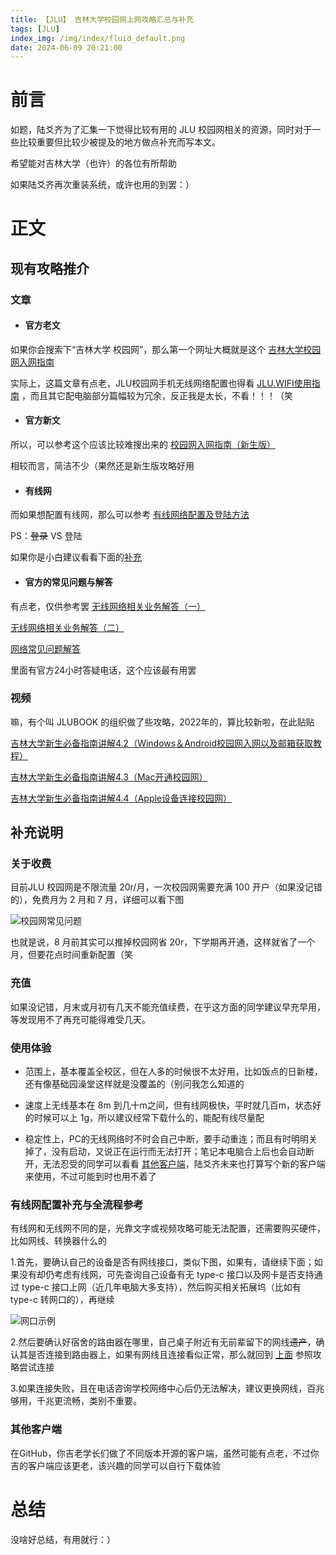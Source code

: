 ```yaml
---
title: 【JLU】 吉林大学校园网上网攻略汇总与补充
tags: [JLU]
index_img: /img/index/fluid_default.png
date: 2024-06-09 20:21:00
---
```

# 前言
如题，陆爻齐为了汇集一下觉得比较有用的 JLU 校园网相关的资源，同时对于一些比较重要但比较少被提及的地方做点补充而写本文。

希望能对吉林大学（也许）的各位有所帮助

如果陆爻齐再次重装系统，或许也用的到罢：）

# 正文
## 现有攻略推介
### 文章
- #### 官方老文
如果你会搜索下“吉林大学 校园网”，那么第一个网址大概就是这个 [吉林大学校园网入网指南](https://nic.jlu.edu.cn/info/1025/1095.htm) 

实际上，这篇文章有点老，JLU校园网手机无线网络配置也得看 [JLU.WIFI使用指南](https://nic.jlu.edu.cn/info/1025/1988.htm) ，而且其它配电脑部分篇幅较为冗余，反正我是太长，不看！！！（笑
- #### 官方新文
所以，可以参考这个应该比较难搜出来的 [校园网入网指南（新生版）](https://nic.jlu.edu.cn/info/1025/1718.htm)

相较而言，简洁不少（果然还是新生版攻略好用
<a id="line_turation"></a>
- #### 有线网 
而如果想配置有线网，那么可以参考 [有线网络配置及登陆方法](https://nic.jlu.edu.cn/info/1113/1727.htm)

PS：~~登录~~ VS 登陆

如果你是小白建议看看下面的[补充](#line)

- #### 官方的常见问题与解答
有点老，仅供参考罢
[无线网络相关业务解答（一）](https://nic.jlu.edu.cn/cjwd/wxwlxgywjd_y_.htm)

[无线网络相关业务解答（二）](https://nic.jlu.edu.cn/cjwd/wxwlxgywjd_e_.htm)

[网络常见问题解答](https://nic.jlu.edu.cn/cjwd/wlcjwtjd.htm)

里面有官方24小时答疑电话，这个应该最有用罢

### 视频
嘛，有个叫 JLUBOOK 的组织做了些攻略，2022年的，算比较新啦，在此贴贴

[吉林大学新生必备指南讲解4.2（Windows＆Android校园网入网以及邮箱获取教程）](https://www.bilibili.com/video/BV1te4y1f7Xv/?share_source=copy_web&vd_source=1423ba210b588816e333b03a9060d0b0)

[吉林大学新生必备指南讲解4.3（Mac开通校园网）](https://www.bilibili.com/video/BV1cP411V7Bt/?share_source=copy_web&vd_source=1423ba210b588816e333b03a9060d0b0)

[吉林大学新生必备指南讲解4.4（Apple设备连接校园网）](https://www.bilibili.com/video/BV1eW4y1t7UF/?share_source=copy_web&vd_source=1423ba210b588816e333b03a9060d0b0)

## 补充说明
### 关于收费
目前JLU  校园网是不限流量 20r/月，一次校园网需要充满 100 开户（如果没记错的），免费月为 2 月和 7 月，详细可以看下图

![校园网常见问题](https://img2024.cnblogs.com/blog/3207177/202406/3207177-20240609194449184-142657213.png)

也就是说，8 月前其实可以推掉校园网省 20r，下学期再开通，这样就省了一个月，但要花点时间重新配置（笑

### 充值
如果没记错，月末或月初有几天不能充值续费，在乎这方面的同学建议早充早用，等发现用不了再充可能得难受几天。

### 使用体验
- 范围上，基本覆盖全校区，但在人多的时候很不太好用，比如饭点的日新楼，还有像基础园澡堂这样就是没覆盖的（别问我怎么知道的

- 速度上无线基本在 8m 到几十m之间，但有线网极快，平时就几百m，状态好的时候可以上 1g，所以建议经常下载什么的，能配有线尽量配

- 稳定性上，PC的无线网络时不时会自己中断，要手动重连；而且有时明明关掉了，没有启动，又说正在运行而无法打开；笔记本电脑合上后也会自动断开，无法忍受的同学可以看看 [其他客户端](#other_ser)，陆爻齐未来也打算写个新的客户端来使用，不过可能到时也用不着了

<a id="line"></a>
### 有线网配置补充与全流程参考 
有线网和无线网不同的是，光靠文字或视频攻略可能无法配置，还需要购买硬件，比如网线、转换器什么的

1.首先，要确认自己的设备是否有网线接口，类似下图，如果有，请继续下面；如果没有却仍考虑有线网，可先查询自己设备有无 type-c 接口以及网卡是否支持通过 type-c 接口上网（近几年电脑大多支持），然后购买相关拓展坞（比如有 type-c 转网口的），再继续 

![网口示例](https://img2024.cnblogs.com/blog/3207177/202406/3207177-20240609200724266-1733097933.png)

2.然后要确认好宿舍的路由器在哪里，自己桌子附近有无前辈留下的网线~~遗产~~，确认其是否连接到路由器上，如果有网线且连接看似正常，那么就回到 [上面](#line_turation) 参照攻略尝试连接

3.如果连接失败，且在电话咨询学校网络中心后仍无法解决，建议更换网线，百兆够用，千兆更流畅，类别不重要。

<a id="other_ser"></a>
### 其他客户端
在GitHub，你吉老学长们做了不同版本开源的客户端，虽然可能有点老，不过你吉的客户端应该更老，该兴趣的同学可以自行下载体验

# 总结
没啥好总结，有用就行：）